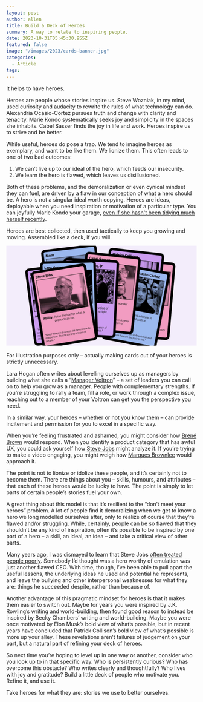 ```yaml
---
layout: post
author: allen
title: Build a Deck of Heroes
summary: A way to relate to inspiring people.
date: 2023-10-31T05:45:30.955Z
featured: false
image: "/images/2023/cards-banner.jpg"
categories:
  - Article
tags:
---
```


It helps to have heroes.

Heroes are people whose stories inspire us. Steve Wozniak, in my mind, used curiosity and audacity to rewrite the rules of what technology can do. Alexandria Ocasio-Cortez pursues truth and change with clarity and tenacity. Marie Kondo systematically seeks joy and simplicity in the spaces she inhabits. Cabel Sasser finds the joy in life and work. Heroes inspire us to strive and be better.

While useful, heroes do pose a trap. We tend to imagine heroes as exemplary, and want to be like them. We lionize them. This often leads to one of two bad outcomes:

1. We can’t live up to our ideal of the hero, which feeds our insecurity.
2. We learn the hero is flawed, which leaves us disillusioned.

Both of these problems, and the demoralization or even cynical mindset they can fuel, are driven by a flaw in our conception of what a hero should be. A hero is not a singular ideal worth copying. Heroes are ideas, deployable when you need inspiration or motivation of a particular type. You can joyfully Marie Kondo your garage, [even if she hasn't been tidying much herself recently](https://www.theguardian.com/lifeandstyle/2023/jan/30/queen-of-clean-marie-kondo-says-she-has-kind-of-given-up-on-tidying-at-home).


Heroes are best collected, then used tactically to keep you growing and moving. Assembled like a deck, if you will.

<div class="centered">
<img src="/images/2023/cards-banner.jpg">
<p>For illustration purposes only – actually making cards out of your heroes is strictly unnecessary.</p></div>

Lara Hogan often writes about levelling ourselves up as managers by building what she calls a “[Manager Voltron](https://wherewithall.com/resources/Manager-Voltron-Bingo.pdf)” – a set of leaders you can call on to help you grow as a manager. People with complementary strengths. If you’re struggling to rally a team, fill a role, or work through a complex issue, reaching out to a member of your Voltron can get you the perspective you need.

In a similar way, your heroes – whether or not you know them – can provide incitement and permission for you to excel in a specific way.

When you’re feeling frustrated and ashamed, you might consider how [Brené Brown](https://www.goodreads.com/author/show/162578.Bren_Brown) would respond. When you identify a product category that has awful UX, you could ask yourself how [Steve Jobs](https://putsomethingback.stevejobsarchive.com/) might analyze it. If you’re trying to make a video engaging, you might weigh how [Marques Brownlee](https://www.youtube.com/user/marquesbrownlee) would approach it.

The point is not to lionize or idolize these people, and it’s certainly not to become them. There are things about you – skills, humours, and attributes – that each of these heroes would be lucky to have. The point is simply to let parts of certain people’s stories fuel your own.

A great thing about this model is that it’s resilient to the “don’t meet your heroes” problem. A lot of people find it demoralizing when we get to know a hero we long modelled ourselves after, only to realize of course that they’re flawed and/or struggling. While, certainly, people can be so flawed that they shouldn’t be any kind of inspiration, often it’s possible to be inspired by one part of a hero – a skill, an ideal, an idea – and take a critical view of other parts.

Many years ago, I was dismayed to learn that Steve Jobs [often treated people poorly](http://www.theatlantic.com/national/archive/2011/10/in-praise-of-bad-steve/246242/). Somebody I’d thought was a hero worthy of emulation was just another flawed CEO. With time, though, I’ve been able to pull apart the useful lessons, the underlying ideas he used and potential he represents, and leave the bullying and other interpersonal weaknesses for what they are: things he succeeded despite, rather than because of.

Another advantage of this pragmatic mindset for heroes is that it makes them easier to switch out. Maybe for years you were inspired by J.K. Rowling’s writing and world-building, then found good reason to instead be inspired by Becky Chambers’ writing and world-building. Maybe you were once motivated by Elon Musk’s bold view of what’s possible, but in recent years have concluded that Patrick Collison’s bold view of what’s possible is more up your alley. These revelations aren’t failures of judgement on your part, but a natural part of refining your deck of heroes.

So next time you’re hoping to level up in one way or another, consider who you look up to in that specific way. Who is persistently curious? Who has overcome this obstacle? Who writes clearly and thoughtfully? Who lives with joy and gratitude? Build a little deck of people who motivate you. Refine it, and use it.

Take heroes for what they are: stories we use to better ourselves.
